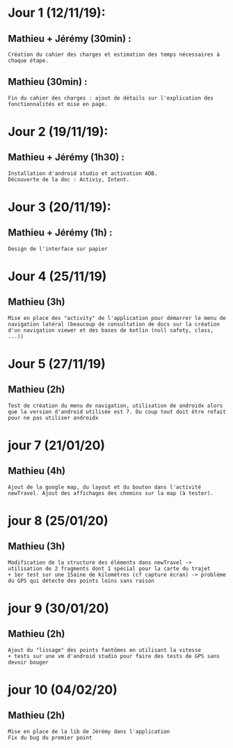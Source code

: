 # Jour 1 (12/11/19):
## Mathieu + Jérémy (30min) : 
	Création du cahier des charges et estimation des temps nécessaires à chaque étape.
## Mathieu (30min) :
	Fin du cahier des charges : ajout de détails sur l'explication des fonctionnalités et mise en page.

# Jour 2 (19/11/19):
## Mathieu + Jérémy (1h30) : 
	Installation d'android studio et activation ADB.
	Découverte de la doc : Activiy, Intent.

# Jour 3 (20/11/19):
## Mathieu + Jérémy (1h) :
	Design de l'interface sur papier

# Jour 4 (25/11/19)
## Mathieu (3h)
	Mise en place des "activity" de l'application pour démarrer le menu de navigation latéral (beaucoup de consultation de docs sur la création d'un navigation viewer et des bases de kotlin (null safety, class, ...))

# Jour 5 (27/11/19)
## Mathieu (2h)
	Test de création du menu de navigation, utilisation de androidx alors que la version d'android utilisée est 7. Du coup tout doit être refait pour ne pas utiliser androidx

# jour 7 (21/01/20)
## Mathieu (4h)
	Ajout de la google map, du layout et du bouton dans l'activité newTravel. Ajout des affichages des chemins sur la map (à tester).

# jour 8 (25/01/20)
## Mathieu (3h)
	Modification de la structure des éléments dans newTravel -> utilisation de 2 fragments dont 1 spécial pour la carte du trajet
	+ 1er test sur une 15aine de kilomètres (cf capture écran) -> problème du GPS qui détecte des points loins sans raison

# jour 9 (30/01/20)
## Mathieu (2h)
	Ajout du "lissage" des points fantômes en utilisant la vitesse
	+ tests sur une vm d'android studio pour faire des tests de GPS sans devoir bouger

# jour 10 (04/02/20)
## Mathieu (2h)
	Mise en place de la lib de Jérémy dans l'application
	Fix du bug du premier point